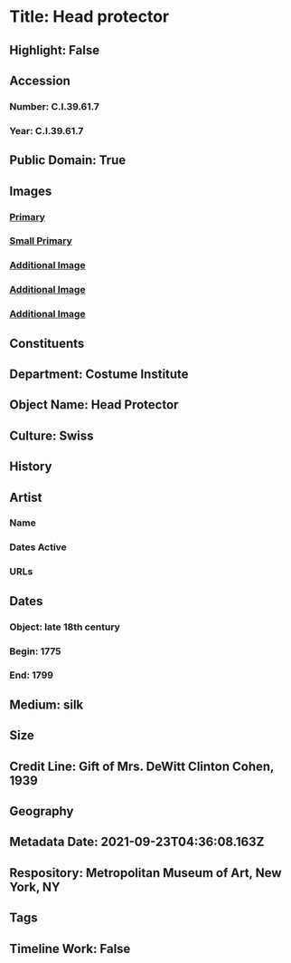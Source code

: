 # Title: Head protector
## Highlight: False
## Accession
### Number: C.I.39.61.7
### Year: C.I.39.61.7
## Public Domain: True
## Images
### [Primary](https://images.metmuseum.org/CRDImages/ci/original/C.I.39.61.7_F.jpg)
### [Small Primary](https://images.metmuseum.org/CRDImages/ci/web-large/C.I.39.61.7_F.jpg)
### [Additional Image](https://images.metmuseum.org/CRDImages/ci/original/C.I.39.61.7_S.jpg)
### [Additional Image](https://images.metmuseum.org/CRDImages/ci/original/C.I.39.61.7_B.jpg)
### [Additional Image](https://images.metmuseum.org/CRDImages/ci/original/C.I.39.61.7_Tp.jpg)
## Constituents
## Department: Costume Institute
## Object Name: Head Protector
## Culture: Swiss
## History
## Artist
### Name
### Dates Active
### URLs
## Dates
### Object: late 18th century
### Begin: 1775
### End: 1799
## Medium: silk
## Size
## Credit Line: Gift of Mrs. DeWitt Clinton Cohen, 1939
## Geography
## Metadata Date: 2021-09-23T04:36:08.163Z
## Respository: Metropolitan Museum of Art, New York, NY
## Tags
## Timeline Work: False
